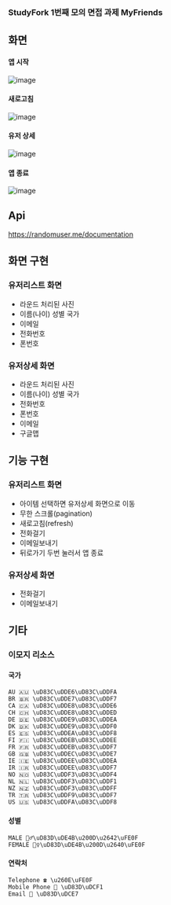 ### StudyFork 1번째 모의 면접 과제 MyFriends

## 화면

#### 앱 시작
![image](/art/sfoide_my_friends_open.gif)
#### 새로고침
![image](/art/sfoide_my_friends_refresh.gif)
#### 유저 상세
![image](/art/sfoide_my_friends_user_detail.gif)
#### 앱 종료
![image](/art/sfoide_my_friends_back.gif)

## Api
https://randomuser.me/documentation

## 화면 구현
### 유저리스트 화면
- 라운드 처리된 사진
- 이름(나이) 성별 국가
- 이메일
- 전화번호
- 폰번호

### 유저상세 화면
- 라운드 처리된 사진
- 이름(나이) 성별 국가
- 전화번호
- 폰번호
- 이메일
- 구글맵

## 기능 구현
### 유저리스트 화면
- 아이템 선택하면 유저상세 화면으로 이동
- 무한 스크롤(pagination)
- 새로고침(refresh)
- 전화걸기
- 이메일보내기
- 뒤로가기 두번 눌러서 앱 종료

### 유저상세 화면
- 전화걸기
- 이메일보내기

## 기타
### 이모지 리소스
#### 국가
    AU 🇦🇺 \uD83C\uDDE6\uD83C\uDDFA
    BR 🇧🇷 \uD83C\uDDE7\uD83C\uDDF7
    CA 🇨🇦 \uD83C\uDDE8\uD83C\uDDE6
    CH 🇨🇭 \uD83C\uDDE8\uD83C\uDDED
    DE 🇩🇪 \uD83C\uDDE9\uD83C\uDDEA
    DK 🇩🇰 \uD83C\uDDE9\uD83C\uDDF0
    ES 🇪🇸 \uD83C\uDDEA\uD83C\uDDF8
    FI 🇫🇮 \uD83C\uDDEB\uD83C\uDDEE
    FR 🇫🇷 \uD83C\uDDEB\uD83C\uDDF7
    GB 🇬🇧 \uD83C\uDDEC\uD83C\uDDE7
    IE 🇮🇪 \uD83C\uDDEE\uD83C\uDDEA
    IR 🇮🇷 \uD83C\uDDEE\uD83C\uDDF7
    NO 🇳🇴 \uD83C\uDDF3\uD83C\uDDF4
    NL 🇳🇱 \uD83C\uDDF3\uD83C\uDDF1
    NZ 🇳🇿 \uD83C\uDDF3\uD83C\uDDFF
    TR 🇹🇷 \uD83C\uDDF9\uD83C\uDDF7
    US 🇺🇸 \uD83C\uDDFA\uD83C\uDDF8
#### 성별
    MALE 🙋‍♂️\uD83D\uDE4B\u200D\u2642\uFE0F
    FEMALE 🙋‍♀️\uD83D\uDE4B\u200D\u2640\uFE0F
#### 연락처
    Telephone ☎️ \u260E\uFE0F
    Mobile Phone 📱 \uD83D\uDCF1
    Email 📧 \uD83D\uDCE7